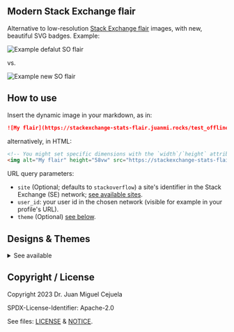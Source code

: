 ## Modern Stack Exchange flair

Alternative to low-resolution [Stack Exchange flair](http://stackoverflow.com/users/flair/) images, with new, beautiful SVG badges. Example:

![Example defalut SO flair](https://stackoverflow.com/users/flair/1.png)

vs.

![Example new SO flair](https://stackexchange-stats-flair.juanmi.rocks/test_offline?user_id=1&_cacheHack=2023-04-02)


## How to use

Insert the dynamic image in your markdown, as in:

```markdown
![My flair](https://stackexchange-stats-flair.juanmi.rocks/test_offline?site=stackoverflow&user_id=YOUR_USER_ID)
```

alternatively, in HTML:

```html
<!-- You might set specific dimensions with the `width`/`height` attributes; https://developer.mozilla.org/en-US/docs/Web/HTML/Element/img#height -->
<img alt="My flair" height="58vw" src="https://stackexchange-stats-flair.juanmi.rocks/test_offline?site=stackoverflow&user_id=YOUR_USER_ID" />
```


URL query parameters:

- `site` (Optional; defaults to `stackoverflow`) a site's identifier in the
  Stack Exchange (SE) network;
  [see available sites](https://api.stackexchange.com/docs/sites).
- `user_id`: your user id in the chosen network (visible for example in your profile's URL).
- `theme` (Optional) [see below](#designs--themes).


## Designs & Themes

<details>
<summary>See available</summary>

### Design: classic_flair

| Theme name                        | Result                                                                                                                       |
| --------------------------------- | ---------------------------------------------------------------------------------------------------------------------------- |
| default / `classic_flair_default` | ![](https://stackexchange-stats-flair.juanmi.rocks/test_offline?user_id=1&theme=classic_flair_default&_cacheHack=2023-04-02) |
| `clean`                           | ![](https://stackexchange-stats-flair.juanmi.rocks/test_offline?user_id=1&theme=clean&_cacheHack=2023-04-02)                 |
| `dark`                            | ![](https://stackexchange-stats-flair.juanmi.rocks/test_offline?user_id=1&theme=dark&_cacheHack=2023-04-02)                  |
| `hotdog`                          | ![](https://stackexchange-stats-flair.juanmi.rocks/test_offline?user_id=1&theme=hotdog&_cacheHack=2023-04-02)                |

</details>


## Copyright / License

Copyright 2023 Dr. Juan Miguel Cejuela

SPDX-License-Identifier: Apache-2.0

See files: [LICENSE](./LICENSE) & [NOTICE](./NOTICE).
